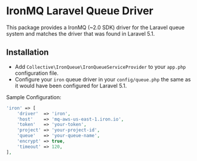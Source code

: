# IronMQ Laravel Queue Driver

This package provides a IronMQ (~2.0 SDK) driver for the Laravel queue system and matches the driver that was found in Laravel 5.1.

## Installation

- Add `Collective\IronQueue\IronQueueServiceProvider` to your `app.php` configuration file.
- Configure your `iron` queue driver in your `config/queue.php` the same as it would have been configured for Laravel 5.1.

Sample Configuration:

```php
'iron' => [
    'driver'  => 'iron',
    'host'    => 'mq-aws-us-east-1.iron.io',
    'token'   => 'your-token',
    'project' => 'your-project-id',
    'queue'   => 'your-queue-name',
    'encrypt' => true,
    'timeout' => 120,
],
```
